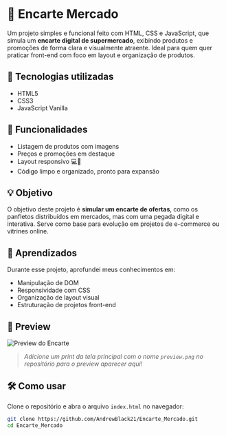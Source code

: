 # 🛒 Encarte Mercado

Um projeto simples e funcional feito com HTML, CSS e JavaScript, que simula um **encarte digital de supermercado**, exibindo produtos e promoções de forma clara e visualmente atraente. Ideal para quem quer praticar front-end com foco em layout e organização de produtos.

## 🚀 Tecnologias utilizadas

- HTML5
- CSS3
- JavaScript Vanilla

## 📌 Funcionalidades

- Listagem de produtos com imagens
- Preços e promoções em destaque
- Layout responsivo 💻📱
- Código limpo e organizado, pronto para expansão

## 💡 Objetivo

O objetivo deste projeto é **simular um encarte de ofertas**, como os panfletos distribuídos em mercados, mas com uma pegada digital e interativa. Serve como base para evolução em projetos de e-commerce ou vitrines online.

## 🧠 Aprendizados

Durante esse projeto, aprofundei meus conhecimentos em:

- Manipulação de DOM
- Responsividade com CSS
- Organização de layout visual
- Estruturação de projetos front-end

## 📸 Preview

![Preview do Encarte](preview.png)

> _Adicione um print da tela principal com o nome `preview.png` no repositório para o preview aparecer aqui!_

## 🛠️ Como usar

Clone o repositório e abra o arquivo `index.html` no navegador:

```bash
git clone https://github.com/AndrewBlack21/Encarte_Mercado.git
cd Encarte_Mercado
```
